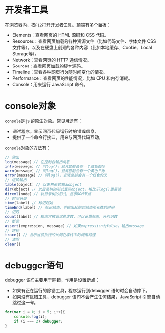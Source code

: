 # 开发者工具

在浏览器内，按`F12`打开开发者工具。顶端有多个面板：
+ Elements：查看网页的 HTML 源码和 CSS 代码。
+ Resources：查看网页加载的各种资源文件（比如代码文件、字体文件 CSS 文件等），以及在硬盘上创建的各种内容（比如本地缓存、Cookie、Local Storage等）。
+ Network：查看网页的 HTTP 通信情况。
+ Sources：查看网页加载的脚本源码。
+ Timeline：查看各种网页行为随时间变化的情况。
+ Performance：查看网页的性能情况，比如 CPU 和内存消耗。
+ Console：用来运行 JavaScript 命令。

# console对象

`console`是 js 的原生对象。常见用途有：
+ 调试程序，显示网页代码运行时的错误信息。
+ 提供了一个命令行接口，用来与网页代码互动。

`console`对象的方法有：
```javascript
// 输出
log(message) // 在控制台输出消息
info(message) // 同log()，且消息前会有一个蓝色图标
warn(message) // 同log()，且消息前会有一个黄色三角
error(message) // 同log()，且消息前会有一个红色的叉
// 进阶输出
table(object) // 以表格形式输出object
dir(object) // 以目录树的形式展示object，相比于log()更易读
dirxml(node) // 以目录树的形式，显示DOM节点
// 时间记录
time(label) // 标记起始
timeEnd(label) // 标记结束，并输出起始到结束所花费的时间
// 记数
count(label) // 输出它被调试的次数，可以设置标签，分别记数
// 断言
assert(expression, message) // 如果expression为false，输出message
// 路径
trace() // 显示当前执行的代码在堆栈中的调用路径
// 清除
clear()
```

# debugger语句

debugger 语句主要用于除错，作用是设置断点：
+ 如果有正在运行的除错工具，程序运行到debugger 语句时会自动停下。
+ 如果没有除错工具，debugger 语句不会产生任何结果，JavaScript 引擎自动跳过这一句。

```javascript
for(var i = 0; i < 5; i++){
	console.log(i);
	if (i === 2) debugger;
}
```